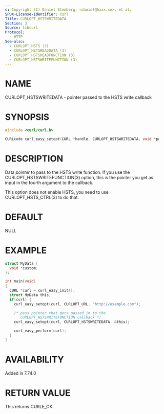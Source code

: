 ```yaml
---
c: Copyright (C) Daniel Stenberg, <daniel@haxx.se>, et al.
SPDX-License-Identifier: curl
Title: CURLOPT_HSTSWRITEDATA
Section: 3
Source: libcurl
Protocol:
  - HTTP
See-also:
  - CURLOPT_HSTS (3)
  - CURLOPT_HSTSREADDATA (3)
  - CURLOPT_HSTSREADFUNCTION (3)
  - CURLOPT_HSTSWRITEFUNCTION (3)
---
```


# NAME

CURLOPT_HSTSWRITEDATA - pointer passed to the HSTS write callback

# SYNOPSIS

~~~c
#include <curl/curl.h>

CURLcode curl_easy_setopt(CURL *handle, CURLOPT_HSTSWRITEDATA, void *pointer);
~~~

# DESCRIPTION

Data *pointer* to pass to the HSTS write function. If you use the
CURLOPT_HSTSWRITEFUNCTION(3) option, this is the pointer you get as
input in the fourth argument to the callback.

This option does not enable HSTS, you need to use CURLOPT_HSTS_CTRL(3) to
do that.

# DEFAULT

NULL

# EXAMPLE

~~~c
struct MyData {
  void *custom;
};

int main(void)
{
  CURL *curl = curl_easy_init();
  struct MyData this;
  if(curl) {
    curl_easy_setopt(curl, CURLOPT_URL, "http://example.com");

    /* pass pointer that gets passed in to the
       CURLOPT_HSTSWRITEFUNCTION callback */
    curl_easy_setopt(curl, CURLOPT_HSTSWRITEDATA, &this);

    curl_easy_perform(curl);
  }
}
~~~

# AVAILABILITY

Added in 7.74.0

# RETURN VALUE

This returns CURLE_OK.
